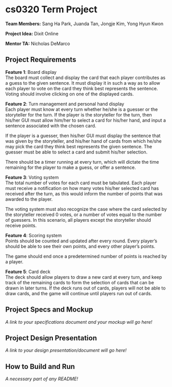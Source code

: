 # cs0320 Term Project

**Team Members:** Sang Ha Park, Juanda Tan, Jongje Kim, Yong Hyun Kwon

**Project Idea:** Dixit Online

**Mentor TA:** Nicholas DeMarco

## Project Requirements

**Feature 1**: Board display  
The board must collect and display the card that each player contributes as a guess to the given sentence. It must display it in such a way as to allow each player to vote on the card they think best represents the sentence. Voting should involve clicking on one of the displayed cards.  

**Feature 2**: Turn management and personal hand display  
Each player must know at every turn whether he/she is a guesser or the storyteller for the turn. If the player is the storyteller for the turn, then his/her GUI must allow him/her to select a card for his/her hand, and input a sentence associated with the chosen card.  

If the player is a guesser, then his/her GUI must display the sentence that was given by the storyteller, and his/her hand of cards from which he/she may pick the card they think best represents the given sentence. The guesser must be able to select a card and submit his/her selection.  

There should be a timer running at every turn, which will dictate the time remaining for the player to make a guess, or offer a sentence.  

**Feature 3**: Voting system  
The total number of votes for each card must be tabulated. Each player must receive a notification on how many votes his/her selected card has received after the turn, as this would inform the number of points that was awarded to the player.  

The voting system must also recognize the case where the card selected by the storyteller received 0 votes, or a number of votes equal to the number of guessers. In this scenario, all players except the storyteller should receive points.  

**Feature 4**: Scoring system  
Points should be counted and updated after every round. Every player’s should be able to see their own points, and every other player’s points.  

The game should end once a predetermined number of points is reached by a player.  

**Feature 5**: Card deck  
The deck should allow players to draw a new card at every turn, and keep track of the remaining cards to form the selection of cards that can be drawn in later turns. If the deck runs out of cards, players will not be able to draw cards, and the game will continue until players run out of cards.  

## Project Specs and Mockup
_A link to your specifications document and your mockup will go here!_

## Project Design Presentation
_A link to your design presentation/document will go here!_

## How to Build and Run
_A necessary part of any README!_

